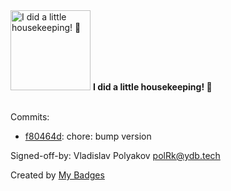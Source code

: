 <img src="https://my-badges.github.io/my-badges/chore-commit.png" alt="I did a little housekeeping! 🧹" title="I did a little housekeeping! 🧹" width="128">
<strong>I did a little housekeeping! 🧹</strong>
<br><br>

Commits:

- <a href="https://github.com/ydb-platform/ydb-js-sdk/commit/f80464d23af9b8784732b424fc8d21e5ea3c6cef">f80464d</a>: chore: bump version

Signed-off-by: Vladislav Polyakov <polRk@ydb.tech>


Created by <a href="https://github.com/my-badges/my-badges">My Badges</a>